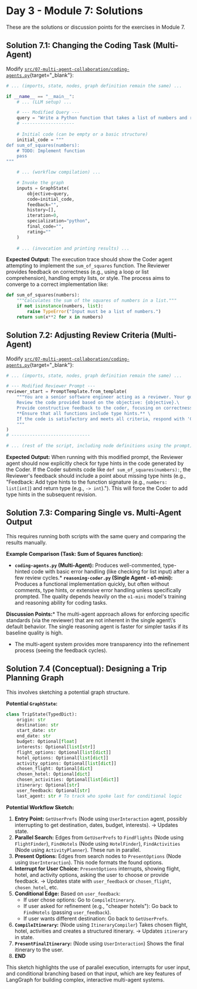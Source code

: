 # Day 3 - Module 7: Solutions

These are the solutions or discussion points for the exercises in Module 7.

## Solution 7.1: Changing the Coding Task (Multi-Agent)

Modify [`src/07-multi-agent-collaboration/coding-agents.py`](https://github.com/denniszielke/agentic-playground/blob/main/src/07-multi-agent-collaboration/coding-agents.py){target="_blank"}:

```python
# ... (imports, state, nodes, graph definition remain the same) ...

if __name__ == "__main__":
    # ... (LLM setup) ...

    # --- Modified Query --- 
    query = "Write a Python function that takes a list of numbers and returns the sum of squares."
    # --------------------
    
    # Initial code (can be empty or a basic structure)
    initial_code = """
def sum_of_squares(numbers):
    # TODO: Implement function
    pass
"""

    # ... (workflow compilation) ...

    # Invoke the graph
    inputs = GraphState(
        objective=query,
        code=initial_code,
        feedback="",
        history=[],
        iteration=0,
        specialization="python",
        final_code="",
        rating=""
    )
    
    # ... (invocation and printing results) ...
```

**Expected Output:**
The execution trace should show the Coder agent attempting to implement the `sum_of_squares` function. The Reviewer provides feedback on correctness (e.g., using a loop or list comprehension), handling empty lists, or style. The process aims to converge to a correct implementation like:

```python
def sum_of_squares(numbers):
    """Calculates the sum of the squares of numbers in a list."""
    if not isinstance(numbers, list):
        raise TypeError("Input must be a list of numbers.")
    return sum(x**2 for x in numbers)
```

## Solution 7.2: Adjusting Review Criteria (Multi-Agent)

Modify [`src/07-multi-agent-collaboration/coding-agents.py`](https://github.com/denniszielke/agentic-playground/blob/main/src/07-multi-agent-collaboration/coding-agents.py){target="_blank"}:

```python
# ... (imports, state, nodes, graph definition remain the same) ...

# --- Modified Reviewer Prompt --- 
reviewer_start = PromptTemplate.from_template(
    """You are a senior software engineer acting as a reviewer. Your goal is to ensure the code is production-ready.\
    Review the code provided based on the objective: {objective}.\
    Provide constructive feedback to the coder, focusing on correctness, style (PEP8), efficiency, and potential bugs.\
    **Ensure that all functions include type hints.** \
    If the code is satisfactory and meets all criteria, respond with 'Code approved'. Otherwise, provide specific feedback for improvement."
    """
)
# ------------------------------

# ... (rest of the script, including node definitions using the prompt) ...
```

**Expected Output:**
When running with this modified prompt, the Reviewer agent should now explicitly check for type hints in the code generated by the Coder. If the Coder submits code like `def sum_of_squares(numbers):`, the Reviewer's feedback should include a point about missing type hints (e.g., "Feedback: Add type hints to the function signature (e.g., `numbers: list[int]`) and return type (e.g., `-> int`)."). This will force the Coder to add type hints in the subsequent revision.

## Solution 7.3: Comparing Single vs. Multi-Agent Output

This requires running both scripts with the same query and comparing the results manually.

**Example Comparison (Task: Sum of Squares function):**

*   **`coding-agents.py` (Multi-Agent):** Produces well-commented, type-hinted code with basic error handling (like checking for list input) after a few review cycles.*   **`reasoning-coder.py` (Single Agent - o1-mini):** Produces a functional implementation quickly, but often without comments, type hints, or extensive error handling unless specifically prompted. The quality depends heavily on the `o1-mini` model\'s training and reasoning ability for coding tasks.

**Discussion Points:***   The multi-agent approach allows for enforcing specific standards (via the reviewer) that are not inherent in the single agent\\\'s default behavior. The single reasoning agent is faster for simpler tasks if its baseline quality is high.
*   The multi-agent system provides more transparency into the refinement process (seeing the feedback cycles).

## Solution 7.4 (Conceptual): Designing a Trip Planning Graph

This involves sketching a potential graph structure.

**Potential `GraphState`:**

```python
class TripState(TypedDict):
    origin: str
    destination: str
    start_date: str
    end_date: str
    budget: Optional[float]
    interests: Optional[list[str]]
    flight_options: Optional[list[dict]]
    hotel_options: Optional[list[dict]]
    activity_options: Optional[list[dict]]
    chosen_flight: Optional[dict]
    chosen_hotel: Optional[dict]
    chosen_activities: Optional[list[dict]]
    itinerary: Optional[str]
    user_feedback: Optional[str]
    last_agent: str # To track who spoke last for conditional logic
```

**Potential Workflow Sketch:**

1.  **Entry Point:** `GetUserPrefs` (Node using `UserInteraction` agent, possibly interrupting to get destination, dates, budget, interests). -> Updates state.
2.  **Parallel Search:** Edges from `GetUserPrefs` to `FindFlights` (Node using `FlightFinder`), `FindHotels` (Node using `HotelFinder`), `FindActivities` (Node using `ActivityPlanner`). These run in parallel.
3.  **Present Options:** Edges from search nodes to `PresentOptions` (Node using `UserInteraction`). This node formats the found options.
4.  **Interrupt for User Choice:** `PresentOptions` interrupts, showing flight, hotel, and activity options, asking the user to choose or provide feedback. -> Updates state with `user_feedback` or `chosen_flight`, `chosen_hotel`, etc.
5.  **Conditional Edge:** Based on `user_feedback`:
    *   If user chose options: Go to `CompileItinerary`.
    *   If user asked for refinement (e.g., "cheaper hotels"): Go back to `FindHotels` (passing `user_feedback`).
    *   If user wants different destination: Go back to `GetUserPrefs`.
6.  **`CompileItinerary`:** (Node using `ItineraryCompiler`) Takes chosen flight, hotel, activities and creates a structured itinerary. -> Updates `itinerary` in state.
7.  **`PresentFinalItinerary`:** (Node using `UserInteraction`) Shows the final itinerary to the user.
8.  **END**

This sketch highlights the use of parallel execution, interrupts for user input, and conditional branching based on that input, which are key features of LangGraph for building complex, interactive multi-agent systems.
